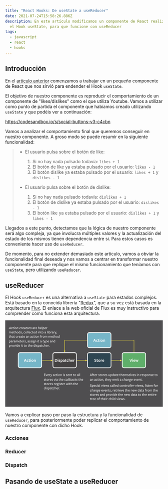 ```yaml
---
title: "React Hooks: De useState a useReducer"
date: 2021-07-24T15:58:26.886Z
description: En este artículo modificamos un componente de React realizado con
  el Hook useState, para que funcione con useReducer
tags:
  - javascript
  - react
  - hooks
---
```

## Introducción

En el [artículo anterior](https://samutorres.com/blog/react-hooks-usestate) comenzamos a trabajar en un pequeño componente de React que nos sirvió para endender el Hook `useState`.

El objetivo de nuestro componente es reproducir el comportamiento de un componente de "likes/dislikes" como el que utiliza Youtube. Vamos a utilizar como punto de partida el componente que habíamos creado utilizando `useState` y que podéis ver a continuación:

https://codesandbox.io/s/social-buttons-v3-c4cbn

Vamos a analizar el comportamiento final que queremos conseguir en nuestro componente. A groso modo se puede resumir en la siguiente funcionalidad:

> * El usuario pulsa sobre el botón de like:
>
>   1. Si no hay nada pulsado todavía: `likes + 1`
>   2. El botón de like ya estaba pulsado por el usuario: `likes - 1`
>   3. El botón dislike ya estaba pulsado por el usuario: `likes + 1` y `dislikes - 1`
> * El usuario pulsa sobre el botón de dislike:
>
>   1. Si no hay nada pulsado todavía: `dislikes + 1`
>   2. El botón de dislike ya estaba pulsado por el usuario: `dislikes - 1`
>   3. El botón like ya estaba pulsado por el usuario: `dislikes + 1` y `likes - 1`

Llegados a este punto, detectamos que la lógica de nuestro componente será algo compleja, ya que involucra múltiples valores y la actualización del estado de los mismos tienen dependencia entre si. Para estos casos es conveniente hacer uso de `useReducer`. 

De momento, para no extender demasiado este artículo, vamos a obviar la funcionalidad final deseada y nos vamos a centrar en transformar nuestro componente para que replique el mismo funcionamiento que teníamos con `useState`, pero utilizando `useReducer`.

## useReducer

El Hook `useReducer` es una alternativa a `useState` para estados complejos. Está basado en la conocida librería "[Redux](https://redux.js.org/)", que a su vez está basada en la arquitectura [Flux](https://facebook.github.io/flux/docs/in-depth-overview/). El enlace a la web oficial de Flux es muy instructivo para comprender como funciona esta arquitectura.

![arquitectura-flux](flux-simple-f8-diagram-explained-1300w.png "arquitectura-flux")

Vamos a explicar paso por paso la estructura y la funcionalidad de `useReducer`, para posteriormente poder replicar el comportamiento de nuestro componente con dicho Hook.

### Acciones

### Reducer

### Dispatch

## Pasando de useState a useReducer